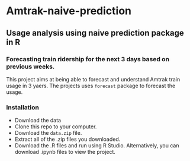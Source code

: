 # Amtrak-naive-prediction
## Usage analysis using naive prediction package in R
### Forecasting train ridership for the next 3 days based on previous weeks.
This project aims at being able to forecast and understand Amtrak train usage in 3 yaers. The projects uses `forecast` package to forecast the usage.
 
### Installation
* Download the data
* Clone this repo to your computer.
* Download the `data.zip` file.
* Extract all of the .zip files you downloaded.
* Download the .R files and run using R Studio. Alternatively, you can download .ipynb files to view the project. 
